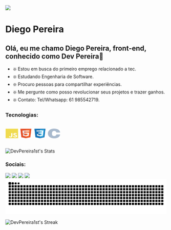 ![](https://komarev.com/ghpvc/?username=DevPereira1st&color=green)
# Diego Pereira
## Olá, eu me chamo Diego Pereira, front-end, conhecido como Dev Pereira👋

- ❇️ Estou em busca do primeiro emprego relacionado a tec.
- ❇️ Estudando Engenharia de Software.
- ❇️ Procuro pessoas para compartilhar experiências.
- ❇️ Me pergunte como posso revolucionar seus projetos e trazer ganhos.
- ❇️ Contato: Tel/Whatsapp: 61 985542719.

### Tecnologias:

<div style="display: inline_block"> <br>
  <img align="center" alt="Pereira-Js" height="30" width="40" src="https://raw.githubusercontent.com/devicons/devicon/master/icons/javascript/javascript-plain.svg">
  <img align="center" alt="Pereira-HTML" height="30" width="40" src="https://raw.githubusercontent.com/devicons/devicon/master/icons/html5/html5-original.svg">
  <img align="center" alt="Pereira-CSS" height="30" width="40" src="https://raw.githubusercontent.com/devicons/devicon/master/icons/css3/css3-original.svg">
  <img align="center" alt="Pereira-C" height="30" width="40" src="https://raw.githubusercontent.com/devicons/devicon/master/icons/c/c-original.svg">
</div><br>

![DevPereira1st's Stats](https://github-readme-stats.vercel.app/api?username=DevPereira1st&theme=merko&show_icons=true&hide_border=false&count_private=false)

### Sociais:
<div> 
  <a href="https://instagram.com/dev.dpereira" target="_blank"><img src="https://img.shields.io/badge/-%23E4405F?style=for-the-badge&logo=instagram&logoColor=green" target="_blank"></a>
  <a href = "mailto:udyegopereira@gmail.com"><img src="https://img.shields.io/badge/-%23333?style=for-the-badge&logo=gmail&logoColor=green" target="_blank"></a>
  <a href="https://api.whatsapp.com/send/?phone=5561985542719" target="_blank"><img src="https://img.shields.io/badge/-%230077B5?style=for-the-badge&logo=whatsapp&logoColor=green" target="_blank"></a> 
  <a href="https://www.linkedin.com/in/diego-pereira-8b3063249" target="_blank"><img src="https://img.shields.io/badge/-linkedIn-%230077B5?style=for-the-badge&logo=linkedin&logoColor=green" target="_blank"></a> 
</div>

 <picture>
  <source media="(prefers-color-scheme: dark)" srcset="https://raw.githubusercontent.com/DevPereira1st/DevPereira1st/output/github-contribution-grid-snake-dark.svg">
  <source media="(prefers-color-scheme: light)" srcset="https://raw.githubusercontent.com/DevPereira1st/DevPereira1st/output/github-contribution-grid-snake.svg">
  <img alt="github contribution grid snake animation" src="https://raw.githubusercontent.com/DevPereira1st/DevPereira1st/output/github-contribution-grid-snake.svg">
</picture>

![DevPereira1st's Streak](https://github-readme-streak-stats.herokuapp.com/?user=DevPereira1st&theme=merko&hide_border=false)
